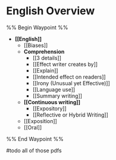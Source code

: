 # English Overview

%% Begin Waypoint %%
- **[[English]]**
	- [[Biases]]
	- **Comprehension**
		- [[3 details]]
		- [[Effect writer creates by]]
		- [[Explain]]
		- [[Intended effect on readers]]
		- [[Irony (Unusual yet Effective)]]
		- [[Language use]]
		- [[Summary writing]]
	- **[[Continuous writing]]**
		- [[Expository]]
		- [[Reflective or Hybrid Writing]]
	- [[Exposition]]
	- [[Oral]]

%% End Waypoint %%

#todo all of those pdfs